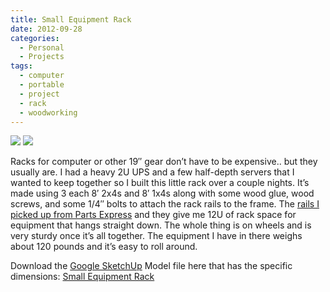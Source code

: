 ```yaml
---
title: Small Equipment Rack
date: 2012-09-28
categories:
  - Personal
  - Projects
tags:
  - computer
  - portable
  - project
  - rack
  - woodworking
---
```

[![](/pics/inline_Small-Rack.png)](/pics/Small-Rack.png)
[![](/pics/inline_2012-09-27-23.03.00.jpg)](/pics/2012-09-27-23.03.00.jpg)

Racks for computer or other 19″ gear don’t have to be expensive.. but they usually are. I had a heavy 2U UPS and a few half-depth servers that I wanted to keep together so I built this little rack over a couple nights. It’s made using 3 each 8′ 2x4s and 8′ 1x4s along with some wood glue, wood screws, and some 1/4″ bolts to attach the rack rails to the frame. The [rails I picked up from Parts Express][3] and they give me 12U of rack space for equipment that hangs straight down. The whole thing is on wheels and is very sturdy once it’s all together. The equipment I have in there weighs about 120 pounds and it’s easy to roll around.

 [3]: http://www.parts-express.com/pe/showdetl.cfm?partnumber=262-390

Download the [Google SketchUp][4] Model file here that has the specific dimensions: [Small Equipment Rack][5]

 [4]: http://sketchup.google.com/download/
 [5]: /downloads/Small-Rack.zip
